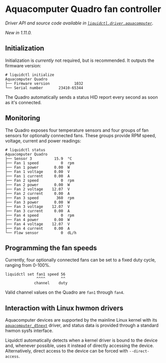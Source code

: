 # Aquacomputer Quadro fan controller
_Driver API and source code available in [`liquidctl.driver.aquacomputer`](../liquidctl/driver/aquacomputer.py)._

_New in 1.11.0._  

## Initialization

Initialization is _currently_ not required, but is recommended. It outputs the firmware version:

```
# liquidctl initialize
Aquacomputer Quadro
├── Firmware version           1032  
└── Serial number       23410-65344
```

The Quadro automatically sends a status HID report every second as soon as it's connected.

## Monitoring

The Quadro exposes four temperature sensors and four groups of fan sensors for optionally connected fans. These groups provide RPM speed, voltage, current and power readings:

```
# liquidctl status
Aquacomputer Quadro
├── Sensor 3          15.9  °C
├── Fan 1 speed          0  rpm
├── Fan 1 power       0.00  W
├── Fan 1 voltage     0.00  V
├── Fan 1 current     0.00  A
├── Fan 2 speed          0  rpm
├── Fan 2 power       0.00  W
├── Fan 2 voltage    12.07  V
├── Fan 2 current     0.00  A
├── Fan 3 speed        360  rpm
├── Fan 3 power       0.00  W
├── Fan 3 voltage    12.07  V
├── Fan 3 current     0.00  A
├── Fan 4 speed          0  rpm
├── Fan 4 power       0.00  W
├── Fan 4 voltage    12.07  V
├── Fan 4 current     0.00  A
└── Flow sensor          0  dL/h
```

## Programming the fan speeds

Currently, four optionally connected fans can be set to a fixed duty cycle, ranging from 0-100%.

```
liquidctl set fan1 speed 56
              ^^^^       ^^
             channel    duty
```

Valid channel values on the Quadro are `fan1` through `fan4`.

## Interaction with Linux hwmon drivers
[Linux hwmon]: #interaction-with-linux-hwmon-drivers

Aquacomputer devices are supported by the mainline Linux kernel with its
[`aquacomputer_d5next`] driver, and status data is provided through a standard
hwmon sysfs interface.

Liquidctl automatically detects when a kernel driver is bound to the device
and, whenever possible, uses it instead of directly accessing the device.
Alternatively, direct access to the device can be forced with
`--direct-access`.

[`aquacomputer_d5next`]: https://www.kernel.org/doc/html/latest/hwmon/aquacomputer_d5next.html
